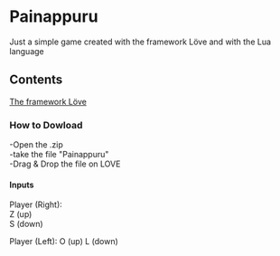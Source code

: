 # Painappuru
Just a simple game created with the framework Löve and with the Lua language

<h2>Contents</h2>
<a href="https://love2d.org/">The framework Löve</a>

<h3>How to Dowload</h3>
-Open the .zip </br>
-take the file "Painappuru" </br> 
-Drag & Drop the file on LOVE

<h4>Inputs</h4>

Player (Right):        
Z (up)                 
S (down)               

Player (Left):
O (up)
L (down)

